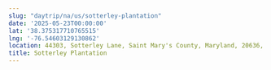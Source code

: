 ```yaml
---
slug: "daytrip/na/us/sotterley-plantation"
date: '2025-05-23T00:00:00'
lat: '38.375317710765515'
lng: '-76.54603129130862'
location: 44303, Sotterley Lane, Saint Mary's County, Maryland, 20636, United States
title: Sotterley Plantation
---
```



